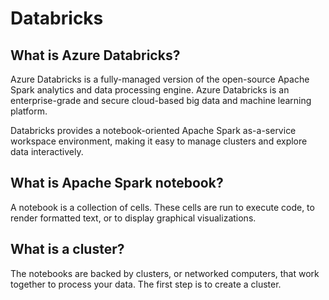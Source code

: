 # Databricks

## What is Azure Databricks? 
Azure Databricks is a fully-managed version of the open-source Apache Spark analytics and data processing engine. Azure Databricks is an enterprise-grade and secure cloud-based big data and machine learning platform.

Databricks provides a notebook-oriented Apache Spark as-a-service workspace environment, making it easy to manage clusters and explore data interactively.

## What is Apache Spark notebook?
A notebook is a collection of cells. These cells are run to execute code, to render formatted text, or to display graphical visualizations.

## What is a cluster?
The notebooks are backed by clusters, or networked computers, that work together to process your data. The first step is to create a cluster.
